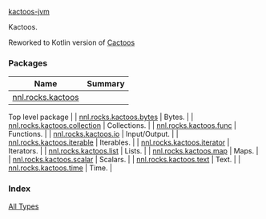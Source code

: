 [kactoos-jvm](./index.md)


Kactoos.

Reworked to Kotlin version of [Cactoos](http://www.cactoos.org)

### Packages

| Name | Summary |
|---|---|
| [nnl.rocks.kactoos](nnl.rocks.kactoos/index.md) |  Top level package  |
| [nnl.rocks.kactoos.bytes](nnl.rocks.kactoos.bytes/index.md) |  Bytes. |
| [nnl.rocks.kactoos.collection](nnl.rocks.kactoos.collection/index.md) |  Collections.  |
| [nnl.rocks.kactoos.func](nnl.rocks.kactoos.func/index.md) |  Functions.  |
| [nnl.rocks.kactoos.io](nnl.rocks.kactoos.io/index.md) |  Input/Output.  |
| [nnl.rocks.kactoos.iterable](nnl.rocks.kactoos.iterable/index.md) |  Iterables.  |
| [nnl.rocks.kactoos.iterator](nnl.rocks.kactoos.iterator/index.md) |  Iterators.  |
| [nnl.rocks.kactoos.list](nnl.rocks.kactoos.list/index.md) |  Lists.  |
| [nnl.rocks.kactoos.map](nnl.rocks.kactoos.map/index.md) |  Maps.  |
| [nnl.rocks.kactoos.scalar](nnl.rocks.kactoos.scalar/index.md) |  Scalars.  |
| [nnl.rocks.kactoos.text](nnl.rocks.kactoos.text/index.md) |  Text.  |
| [nnl.rocks.kactoos.time](nnl.rocks.kactoos.time/index.md) |  Time.  |

### Index

[All Types](alltypes/index.md)